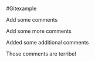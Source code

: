 #Gitexample

Add some comments

Add some more comments

Added some additional comments

Those comments are terribel
